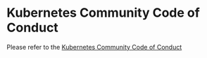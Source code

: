 # Kubernetes Community Code of Conduct

Please refer to the [Kubernetes Community Code of Conduct](https://git.k8s.io/community/code-of-conduct.md)

